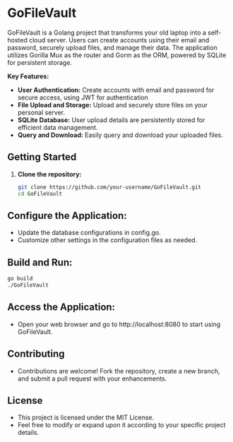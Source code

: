 # GoFileVault

GoFileVault is a Golang project that transforms your old laptop into a self-hosted cloud server. Users can create accounts using their email and password, securely upload files, and manage their data. The application utilizes Gorilla Mux as the router and Gorm as the ORM, powered by SQLite for persistent storage.

**Key Features:**

- **User Authentication:** Create accounts with email and password for secure access, using JWT for authentication
- **File Upload and Storage:** Upload and securely store files on your personal server.
- **SQLite Database:** User upload details are persistently stored for efficient data management.
- **Query and Download:** Easily query and download your uploaded files.

## Getting Started

1. **Clone the repository:**
   ```bash
   git clone https://github.com/your-username/GoFileVault.git
   cd GoFileVault
   ```

 ## Configure the Application:

 - Update the database configurations in config.go.
 - Customize other settings in the configuration files as needed.


## Build and Run:
```bash
go build
./GoFileVault
```

## Access the Application:

 - Open your web browser and go to http://localhost:8080 to start using GoFileVault.

## Contributing
 - Contributions are welcome! Fork the repository, create a new branch, and submit a pull request with your enhancements.

## License
 - This project is licensed under the MIT License.
- Feel free to modify or expand upon it according to your specific project details.
